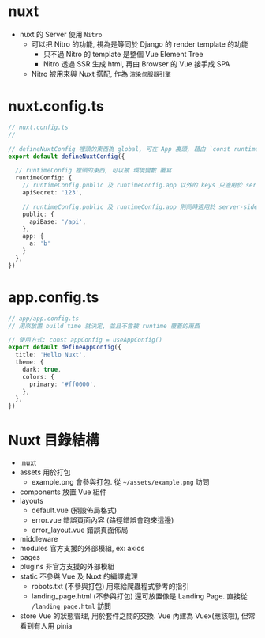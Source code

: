 # nuxt

- nuxt 的 Server 使用 `Nitro`
  - 可以把 Nitro 的功能, 視為是等同於 Django 的 render template 的功能
    - 只不過 Nitro 的 template 是整個 Vue Element Tree
    - Nitro 透過 SSR 生成 html, 再由 Browser 的 Vue 接手成 SPA
  - Nitro 被用來與 Nuxt 搭配, 作為 `渲染伺服器引擎`
  

# nuxt.config.ts

```ts
// nuxt.config.ts
// 

// defineNuxtConfig 裡頭的東西為 global, 可在 App 裏頭, 藉由 `const runtimeConfig = useRuntimeConfig()` 取得並使用環境變數
export default defineNuxtConfig({

  // runtimeConfig 裡頭的東西, 可以被 環境變數 覆寫
  runtimeConfig: {
    // runtimeConfig.public 及 runtimeConfig.app 以外的 keys 只適用於 server-side
    apiSecret: '123',

    // runtimeConfig.public 及 runtimeConfig.app 則同時適用於 server-side && client-side
    public: {
      apiBase: '/api',
    },
    app: {
      a: 'b'
    }
  },
})
```


# app.config.ts

```ts
// app/app.config.ts
// 用來放置 build time 就決定, 並且不會被 runtime 覆蓋的東西

// 使用方式: const appConfig = useAppConfig()
export default defineAppConfig({
  title: 'Hello Nuxt',
  theme: {
    dark: true,
    colors: {
      primary: '#ff0000',
    },
  },
})
```


# Nuxt 目錄結構

- .nuxt
- assets        用於打包
  - example.png      會參與打包. 從 `~/assets/example.png` 訪問
- components    放置 Vue 組件
- layouts       
  - default.vue          (預設佈局格式)
  - error.vue            錯誤頁面內容 (路徑錯誤會跑來這邊)
  - error_layout.vue     錯誤頁面佈局
- middleware    
- modules       官方支援的外部模組, ex: axios
- pages         
- plugins       非官方支援的外部模組
- static        不參與 Vue 及 Nuxt 的編譯處理
  - robots.txt          (不參與打包) 用來給爬蟲程式參考的指引
  - landing_page.html   (不參與打包) 還可放置像是 Landing Page. 直接從 `/landing_page.html` 訪問
- store         Vue 的狀態管理, 用於套件之間的交換. Vue 內建為 Vuex(應該啦), 但常看到有人用 pinia
